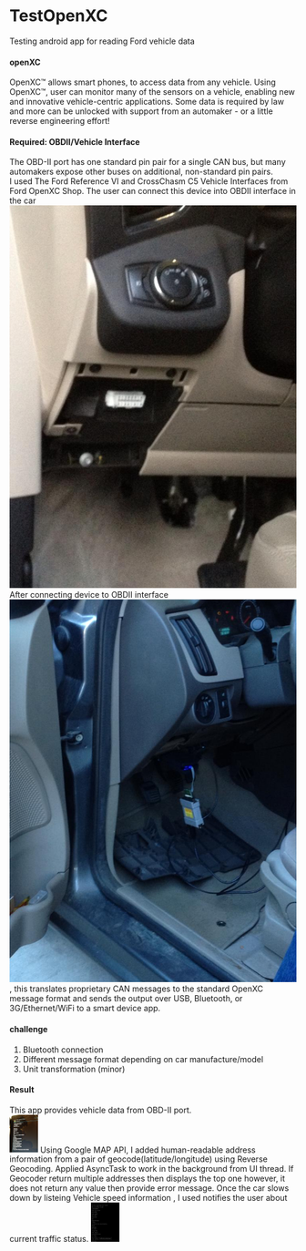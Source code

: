 # TestOpenXC
 Testing android app for reading Ford vehicle data
 #### openXC
 OpenXC™ allows smart phones, to access data from any vehicle. Using OpenXC™, user can monitor many of the sensors on a vehicle, enabling new and innovative vehicle-centric applications. Some data is required by law and more can be unlocked with support from an automaker - or a little reverse engineering effort!
 #### Required: OBDII/Vehicle Interface
 The OBD-II port has one standard pin pair for a single CAN bus, but many automakers expose other buses on additional, non-standard pin pairs.   
 I used The Ford Reference VI and CrossChasm C5 Vehicle Interfaces from Ford OpenXC Shop. 
 The user can connect this device into OBDII interface in the car ![OBD interface](OBD.jpg)
 After connecting device to OBDII interface ![Vehicle interface](OBD2.jpg), this translates proprietary CAN messages to the standard OpenXC message format and sends the output over USB, Bluetooth, or 3G/Ethernet/WiFi to a smart device app.
 #### challenge 
 1. Bluetooth connection
 2. Different message format depending on car manufacture/model 
 3. Unit transformation (minor)
 #### Result 
 This app provides vehicle data from OBD-II port.  
 <img src="screen2.jpg" alt="vehicle data" width="50"/>
 Using Google MAP API, I added human-readable address information from a pair of geocode(latitude/longitude) using Reverse Geocoding. Applied AsyncTask to work in the background from UI thread. If Geocoder return multiple addresses then displays the top one however, it does not return any value then provide error message.
 Once the car slows down by listeing Vehicle speed information , I used notifies the user about current traffic status. 
 <img src="screen1.jpg" alt="traffic notification" width="50"/>
 
 


 
 
 
